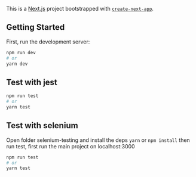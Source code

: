 This is a [Next.js](https://nextjs.org/) project bootstrapped with [`create-next-app`](https://github.com/vercel/next.js/tree/canary/packages/create-next-app).

## Getting Started

First, run the development server:

```bash
npm run dev
# or
yarn dev
```

## Test with jest

```bash
npm run test
# or
yarn test
```

## Test with selenium

Open folder selenium-testing and install the deps `yarn` or `npm install` then run test, first run the main project on localhost:3000

```bash
npm run test
# or
yarn test
```
